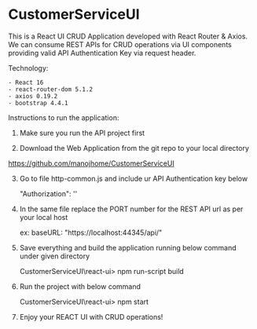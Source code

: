 # CustomerServiceUI

This is a React UI CRUD Application developed with React Router & Axios. 
We can consume REST APIs for CRUD operations via UI components providing valid 
API Authentication Key via request header.

Technology:

    - React 16
    - react-router-dom 5.1.2
    - axios 0.19.2
    - bootstrap 4.4.1


Instructions to run the application:

1) Make sure you run the API project first

2) Download the Web Application from the git repo to your local directory

https://github.com/manojhome/CustomerServiceUI

3) Go to file http-common.js and include ur API Authentication key below

     "Authorization": ''

4) In the same file replace the PORT number for the REST API url as per your local host

    ex: baseURL: "https://localhost:44345/api/"

5) Save everything and build the application running below command under given directory

    CustomerServiceUI\react-ui> npm run-script build

6) Run the project with below command

    CustomerServiceUI\react-ui> npm start 

7) Enjoy your REACT UI with CRUD operations!
